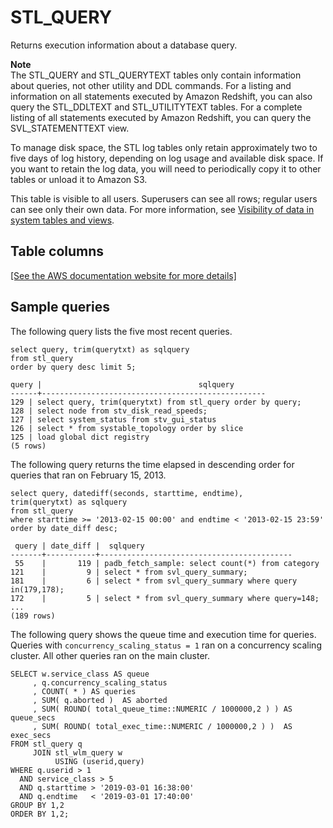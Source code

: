 # STL\_QUERY<a name="r_STL_QUERY"></a>

Returns execution information about a database query\.

**Note**  
The STL\_QUERY and STL\_QUERYTEXT tables only contain information about queries, not other utility and DDL commands\. For a listing and information on all statements executed by Amazon Redshift, you can also query the STL\_DDLTEXT and STL\_UTILITYTEXT tables\. For a complete listing of all statements executed by Amazon Redshift, you can query the SVL\_STATEMENTTEXT view\.

To manage disk space, the STL log tables only retain approximately two to five days of log history, depending on log usage and available disk space\. If you want to retain the log data, you will need to periodically copy it to other tables or unload it to Amazon S3\.

This table is visible to all users\. Superusers can see all rows; regular users can see only their own data\. For more information, see [Visibility of data in system tables and views](c_visibility-of-data.md)\.

## Table columns<a name="sub-r_STL_QUERY-table-columns"></a>

[\[See the AWS documentation website for more details\]](http://docs.aws.amazon.com/redshift/latest/dg/r_STL_QUERY.html)

## Sample queries<a name="r_STL_QUERY-sample-queries"></a>

The following query lists the five most recent queries\.

```
select query, trim(querytxt) as sqlquery
from stl_query
order by query desc limit 5;

query |                                   sqlquery
------+--------------------------------------------------
129 | select query, trim(querytxt) from stl_query order by query;
128 | select node from stv_disk_read_speeds;
127 | select system_status from stv_gui_status
126 | select * from systable_topology order by slice
125 | load global dict registry
(5 rows)
```

The following query returns the time elapsed in descending order for queries that ran on February 15, 2013\. 

```
select query, datediff(seconds, starttime, endtime),
trim(querytxt) as sqlquery
from stl_query
where starttime >= '2013-02-15 00:00' and endtime < '2013-02-15 23:59'
order by date_diff desc;

 query | date_diff |  sqlquery
-------+-----------+-------------------------------------------
 55    |       119 | padb_fetch_sample: select count(*) from category
121    |         9 | select * from svl_query_summary;
181    |         6 | select * from svl_query_summary where query in(179,178);
172    |         5 | select * from svl_query_summary where query=148;
...
(189 rows)
```

The following query shows the queue time and execution time for queries\. Queries with `concurrency_scaling_status = 1` ran on a concurrency scaling cluster\. All other queries ran on the main cluster\.

```
SELECT w.service_class AS queue
     , q.concurrency_scaling_status
     , COUNT( * ) AS queries
     , SUM( q.aborted )  AS aborted
     , SUM( ROUND( total_queue_time::NUMERIC / 1000000,2 ) ) AS queue_secs
     , SUM( ROUND( total_exec_time::NUMERIC / 1000000,2 ) )  AS exec_secs
FROM stl_query q
     JOIN stl_wlm_query w
          USING (userid,query)
WHERE q.userid > 1
  AND service_class > 5
  AND q.starttime > '2019-03-01 16:38:00'
  AND q.endtime   < '2019-03-01 17:40:00'
GROUP BY 1,2
ORDER BY 1,2;
```